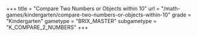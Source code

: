 +++
title = "Compare Two Numbers or Objects within 10"
url = "/math-games/kindergarten/compare-two-numbers-or-objects-within-10"
grade = "Kindergarten"
gametype = "BRIX_MASTER"
subgametype = "K_COMPARE_2_NUMBERS"
+++